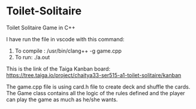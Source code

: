 # Toilet-Solitaire
Toilet Solitaire Game in C++

I have run the file in vscode with this command:
1. To compile : /usr/bin/clang++ -g game.cpp 
2. To run: ./a.out

This is the link of the Taiga Kanban board: https://tree.taiga.io/project/chaitya33-ser515-a1-toilet-solitaire/kanban

The game.cpp file is using card.h file to create deck and shuffle the cards. The Game class contains all the logic of the rules defined and the player can play the game as much as he/she wants.